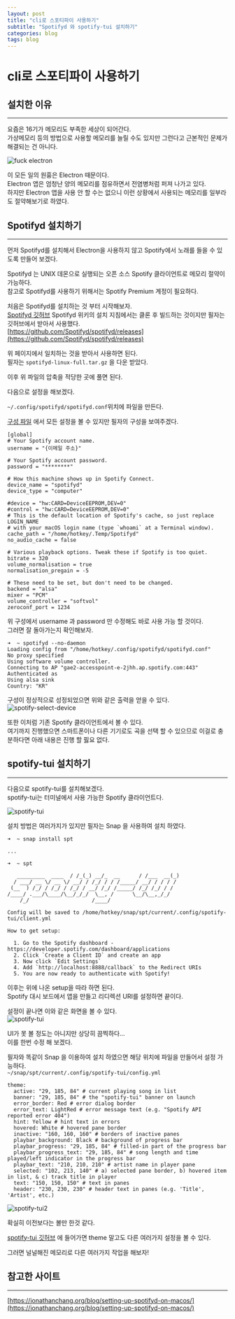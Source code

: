 ```yaml
---
layout: post
title: "cli로 스포티파이 사용하기"
subtitle: "Spotifyd 와 spotify-tui 설치하기"
categories: blog
tags: blog
---
```


# cli로 스포티파이 사용하기

## 설치한 이유

---

요즘은 16기가 메모리도 부족한 세상이 되어간다.  
가상메모리 등의 방법으로 사용할 메모리를 늘릴 수도 있지만 그런다고 근본적인 문제가 해결되는 건 아니다.

![fuck electron](/assets/img/blog/Install-spotify-tui/memory.png)

이 모든 일의 원흉은 Electron 때문이다.  
Electron 앱은 엄청난 양의 메모리를 점유하면서 전염병처럼 퍼져 나가고 있다.  
하지만 Electron 앱을 사용 안 할 수는 없으니 이런 상황에서 사용되는 메모리를 일부라도 절약해보기로 하였다.

## Spotifyd 설치하기

---

먼저 Spotifyd를 설치해서 Electron을 사용하지 않고 Spotify에서 노래를 들을 수 있도록 만들어 보겠다.

Spotifyd 는 UNIX 데몬으로 실행되는 오픈 소스 Spotify 클라이언트로 메모리 절약이 가능하다.  
참고로 Spotifyd를 사용하기 위해서는 Spotify Premium 계정이 필요하다.

처음은 Spotifyd를 설치하는 것 부터 시작해보자.  
[Spotifyd 깃허브](https://github.com/Spotifyd/spotifyd)
Spotifyd 위키의 설치 지침에서는 클론 후 빌드하는 것이지만 필자는 깃허브에서 받아서 사용했다.  
[https://github.com/Spotifyd/spotifyd/releases](https://github.com/Spotifyd/spotifyd/releases)

위 페이지에서 일치하는 것을 받아서 사용하면 된다.  
필자는 `spotifyd-linux-full.tar.gz` 을 다운 받았다.

이후 위 파일의 압축을 적당한 곳에 풀면 된다.

다음으로 설정을 해보겠다.

`~/.config/spotifyd/spotifyd.conf`위치에 파일을 만든다.

[구성 파일](https://spotifyd.github.io/spotifyd/config/File.html)
에서 모든 설정을 볼 수 있지만 필자의 구성을 보여주겠다.

```
[global]
# Your Spotify account name.
username = "{이메일 주소}"

# Your Spotify account password.
password = "********"

# How this machine shows up in Spotify Connect.
device_name = "spotifyd"
device_type = "computer"

#device = "hw:CARD=DeviceEEPROM,DEV=0"
#control = "hw:CARD=DeviceEEPROM,DEV=0"
# This is the default location of Spotify's cache, so just replace LOGIN_NAME
# with your macOS login name (type `whoami` at a Terminal window).
cache_path = "/home/hotkey/.Temp/Spotifyd"
no_audio_cache = false

# Various playback options. Tweak these if Spotify is too quiet.
bitrate = 320
volume_normalisation = true
normalisation_pregain = -5

# These need to be set, but don't need to be changed.
backend = "alsa"
mixer = "PCM"
volume_controller = "softvol"
zeroconf_port = 1234
```

위 구성에서 username 과 password 만 수정해도 바로 사용 가능 할 것이다.  
그러면 잘 돌아가는지 확인해보자.

```
➜  ~ spotifyd --no-daemon
Loading config from "/home/hotkey/.config/spotifyd/spotifyd.conf"
No proxy specified
Using software volume controller.
Connecting to AP "gae2-accesspoint-e-2jhh.ap.spotify.com:443"
Authenticated as
Using alsa sink
Country: "KR"
```

구성이 정상적으로 성정되었으면 위와 같은 출력을 얻을 수 있다.  
![spotify-select-device](/assets/img/blog/Install-spotify-tui/spotify-select-device.png)

또한 이처럼 기존 Spotify 클라이언트에서 볼 수 있다.  
여기까지 진행했으면 스마트폰이나 다른 기기로도 곡을 선택 할 수 있으므로 이걸로 충분하다면
아래 내용은 진행 할 핋요 없다.

## spotify-tui 설치하기

---

다음으로 spotify-tui를 설치해보겠다.  
spotify-tui는 터미널에서 사용 가능한 Spotify 클라이언트다.

![spotify-tui](https://user-images.githubusercontent.com/12150276/75177190-91d4ab00-572d-11ea-80bd-c5e28c7b17ad.gif)

설치 방법은 여러가지가 있지만 필자는 Snap 을 사용하여 설치 하였다.

```
➜  ~ snap install spt

...

➜  ~ spt

   _________  ____  / /_(_) __/_  __      / /___  __(_)
  / ___/ __ \/ __ \/ __/ / /_/ / / /_____/ __/ / / / /
 (__  ) /_/ / /_/ / /_/ / __/ /_/ /_____/ /_/ /_/ / /
/____/ .___/\____/\__/_/_/  \__, /      \__/\__,_/_/
    /_/                    /____/

Config will be saved to /home/hotkey/snap/spt/current/.config/spotify-tui/client.yml

How to get setup:

  1. Go to the Spotify dashboard - https://developer.spotify.com/dashboard/applications
  2. Click `Create a Client ID` and create an app
  3. Now click `Edit Settings`
  4. Add `http://localhost:8888/callback` to the Redirect URIs
  5. You are now ready to authenticate with Spotify!
```

이후는 위에 나온 setup을 따라 하면 된다.  
Spotify 대시 보드에서 앱을 만들고 리디렉션 URI를 설정하면 끝이다.

설정이 끝나면 이와 같은 화면을 볼 수 있다.  
![spotify-tui](/assets/img/blog/Install-spotify-tui/spotify-tui.png)

UI가 못 볼 정도는 아니지만 상당히 끔찍하다...  
이를 한번 수정 해 보겠다.

필자와 똑같이 Snap 을 이용하여 설치 하였으면 해당 위치에 파일을 만들어서 설정 가능하다.  
`~/snap/spt/current/.config/spotify-tui/config.yml`

```
theme:
  active: "29, 185, 84" # current playing song in list
  banner: "29, 185, 84" # the "spotify-tui" banner on launch
  error_border: Red # error dialog border
  error_text: LightRed # error message text (e.g. "Spotify API reported error 404")
  hint: Yellow # hint text in errors
  hovered: White # hovered pane border
  inactive: "160, 160, 160" # borders of inactive panes
  playbar_background: Black # background of progress bar
  playbar_progress: "29, 185, 84" # filled-in part of the progress bar
  playbar_progress_text: "29, 185, 84" # song length and time played/left indicator in the progress bar
  playbar_text: "210, 210, 210" # artist name in player pane
  selected: "102, 213, 140" # a) selected pane border, b) hovered item in list, & c) track title in player
  text: "150, 150, 150" # text in panes
  header: "230, 230, 230" # header text in panes (e.g. 'Title', 'Artist', etc.)
```

![spotify-tui2](/assets/img/blog/Install-spotify-tui/spotify-tui2.png)

확실히 이전보다는 볼만 한것 같다.

[spotify-tui 깃허브](https://github.com/Rigellute/spotify-tui#configuration)
에 들어가면 theme 말고도 다른 여러가지 설정을 볼 수 있다.

그러면 널널해진 메모리로 다른 여러가지 작업을 해보자!

## 참고한 사이트

---

[https://jonathanchang.org/blog/setting-up-spotifyd-on-macos/](https://jonathanchang.org/blog/setting-up-spotifyd-on-macos/)
